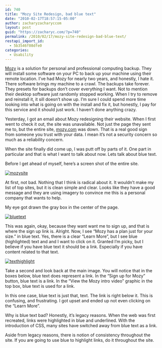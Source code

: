 ```yaml
---
id: 740
title: "Mozy Site Redesign, bad blue text"
date: "2010-02-17T18:57:15-05:00"
author: zacharyzacharyccom
layout: post
guid: "https://zacharyc.com/?p=740"
permalink: /2010/02/17/mozy-site-redesign-bad-blue-text/
restapi_import_id:
  - 5b3546f08dfe0
categories:
  - Usability
---
```


[Mozy](http://www.mozy.com) is a solution for personal and professional computing backup. They will install some software on your PC to back up your machine using their remote location. I’ve had Mozy for nearly two years, and honestly, I hate it. There software brings my machine to a crawl. The backups take forever. They presets for backups don’t cover everything I want. Not to mention their desktop software just randomly stopped working. When I try to remove and reinstall it, it sill doesn’t show up. I’m sure I could spend more time looking into what is going on with the install and fix it, but honestly, I pay for this service and it should just work. I haven’t done anything crazy.

Yesterday, I got an email about Mozy redesigning their website. When I first went to check it out, the site was unavailable. Not just the page they sent me to, but the entire site, [mozy.com](http://www.mozy.com) was down. That is a real good sign from someone you trust with your data. I mean it’s not a security concern so much as a reliability concern.

When the site finally did come up, I was putt off by parts of it. One part in particular and that is what I want to talk about now. Lets talk about blue text.

Before I get ahead of myself, here’s a screen shot of the entire site.

[![](/assets/img/2010/02/mozysite.png?resize=450%2C345&ssl=1 "mozysite")](/assets/img/2010/02/mozysite.png?ssl=1)

At first, not bad. Nothing that I think is radical about it. It wouldn’t make my list of top sites, but it is clean simple and clear. Looks like they have a good message and they are using imagery to convince me this is a personal company that wants to help.

My eye got drawn the gray box in the center of the page.

[![](/assets/img/2010/02/bluetext.png?resize=577%2C153&ssl=1 "bluetext")](/assets/img/2010/02/bluetext.png?ssl=1)

This was again, okay, because they want want me to sign up, and that is where the sign up link is. Alright. Now, I see “Mozy has a plan just for your size.” in blue text. Yes, there is a clear “Learn More”, but I see blue (highlighted) text and and I want to click on it. Granted I’m picky, but I believe if you have blue text it should be a link. Especially if you have content related to that text.

[![](/assets/img/2010/02/texthighlight.png?resize=577%2C153&ssl=1 "texthighlight")](/assets/img/2010/02/texthighlight.png?ssl=1)

Take a second and look back at the main image. You will notice that in the boxes below, blue text does represent a link. In the “Sign up for Mozy” button, blue text is a link. In the “View the Mozy intro video” graphic in the top box, blue text is used for a link.

In this one case, blue text is just that, text. The link is right below it. This is confusing, and frustrating. I got upset and ended up not even clicking on the “Learn More”.

Why is blue text bad? Honestly, it’s legacy reasons. When the web was first recreated, links were highlighted in blue and underlined. With the introduction of CSS, many sites have switched away from blue text as a link.

Aside from legacy reasons, there is notion of consistency throughout the site. If you are going to use blue to highlight links, do it throughout the site.
